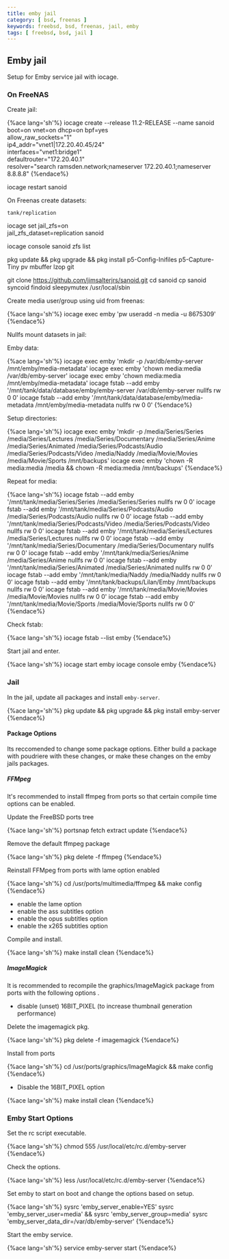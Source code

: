 ```yaml
---
title: emby jail
category: [ bsd, freenas ]
keywords: freebsd, bsd, freenas, jail, emby
tags: [ freebsd, bsd, jail ]
---
```


## Emby jail

Setup for Emby service jail with iocage.

### On FreeNAS

Create jail:

{%ace lang='sh'%}
iocage create --release 11.2-RELEASE --name sanoid \
          boot=on vnet=on dhcp=on bpf=yes \
          allow_raw_sockets="1" \
          ip4_addr="vnet1|172.20.40.45/24" \
          interfaces="vnet1:bridge1" \
          defaultrouter="172.20.40.1" \
          resolver="search ramsden.network;nameserver 172.20.40.1;nameserver 8.8.8.8"
{%endace%}

iocage restart sanoid

On Freenas create datasets:

`tank/replication`

iocage set jail_zfs=on \
           jail_zfs_dataset=replication sanoid

iocage console sanoid
zfs list

pkg update && pkg upgrade && pkg install p5-Config-Inifiles p5-Capture-Tiny pv mbuffer lzop git

git clone https://github.com/jimsalterjrs/sanoid.git
cd sanoid
cp sanoid syncoid findoid sleepymutex /usr/local/sbin

Create media user/group using uid from freenas:

{%ace lang='sh'%}
iocage exec emby 'pw useradd -n media -u 8675309'
{%endace%}

Nullfs mount datasets in jail:

Emby data:

{%ace lang='sh'%}
iocage exec emby 'mkdir -p /var/db/emby-server /mnt/emby/media-metadata'
iocage exec emby 'chown media:media /var/db/emby-server'
iocage exec emby 'chown media:media /mnt/emby/media-metadata'
iocage fstab --add emby '/mnt/tank/data/database/emby/emby-server /var/db/emby-server nullfs rw 0 0'
iocage fstab --add emby '/mnt/tank/data/database/emby/media-metadata /mnt/emby/media-metadata nullfs rw 0 0'
{%endace%}

Setup directories:

{%ace lang='sh'%}
iocage exec emby 'mkdir -p /media/Series/Series /media/Series/Lectures /media/Series/Documentary /media/Series/Anime /media/Series/Animated /media/Series/Podcasts/Audio /media/Series/Podcasts/Video /media/Naddy /media/Movie/Movies /media/Movie/Sports /mnt/backups'
iocage exec emby 'chown -R media:media /media && chown -R media:media /mnt/backups'
{%endace%}

Repeat for media:

{%ace lang='sh'%}
iocage fstab --add emby '/mnt/tank/media/Series/Series /media/Series/Series nullfs rw 0 0'
iocage fstab --add emby '/mnt/tank/media/Series/Podcasts/Audio /media/Series/Podcasts/Audio nullfs rw 0 0'
iocage fstab --add emby '/mnt/tank/media/Series/Podcasts/Video /media/Series/Podcasts/Video nullfs rw 0 0'
iocage fstab --add emby '/mnt/tank/media/Series/Lectures /media/Series/Lectures nullfs rw 0 0'
iocage fstab --add emby '/mnt/tank/media/Series/Documentary /media/Series/Documentary nullfs rw 0 0'
iocage fstab --add emby '/mnt/tank/media/Series/Anime /media/Series/Anime nullfs rw 0 0'
iocage fstab --add emby '/mnt/tank/media/Series/Animated /media/Series/Animated nullfs rw 0 0'
iocage fstab --add emby '/mnt/tank/media/Naddy /media/Naddy nullfs rw 0 0'
iocage fstab --add emby '/mnt/tank/backups/Lilan/Emby /mnt/backups nullfs rw 0 0'
iocage fstab --add emby '/mnt/tank/media/Movie/Movies /media/Movie/Movies nullfs rw 0 0'
iocage fstab --add emby '/mnt/tank/media/Movie/Sports /media/Movie/Sports nullfs rw 0 0'
{%endace%}

Check fstab:

{%ace lang='sh'%}
iocage fstab --list emby
{%endace%}

Start jail and enter.

{%ace lang='sh'%}
iocage start emby
iocage console emby
{%endace%}

### Jail

In the jail, update all packages and install ```emby-server```.

{%ace lang='sh'%}
pkg update && pkg upgrade && pkg install emby-server
{%endace%}

#### Package Options

Its reccomended to change some package options. Either build a package with poudriere with these changes, or make these changes on the emby jails packages.

##### FFMpeg

It's recommended to install ffmpeg from ports so that certain compile time options can be enabled.

Update the FreeBSD ports tree

{%ace lang='sh'%}
portsnap fetch extract update
{%endace%}

Remove the default ffmpeg package

{%ace lang='sh'%}
pkg delete -f ffmpeg
{%endace%}

Reinstall FFMpeg from ports with lame option enabled

{%ace lang='sh'%}
cd /usr/ports/multimedia/ffmpeg && make config
{%endace%}

*   enable the lame option
*   enable the ass subtitles option
*   enable the opus subtitles option
*   enable the x265 subtitles option

Compile and install.

{%ace lang='sh'%}
make install clean
{%endace%}

##### ImageMagick

It is recommended to recompile the graphics/ImageMagick package from ports with the following options .

*  disable (unset) 16BIT_PIXEL (to increase thumbnail generation performance)

Delete the imagemagick pkg.

{%ace lang='sh'%}
pkg delete -f imagemagick
{%endace%}

Install from ports

{%ace lang='sh'%}
cd /usr/ports/graphics/ImageMagick && make config
{%endace%}

*   Disable the 16BIT_PIXEL option

{%ace lang='sh'%}
make install clean
{%endace%}

### Emby Start Options

Set the rc script executable.

{%ace lang='sh'%}
chmod 555 /usr/local/etc/rc.d/emby-server
{%endace%}

Check the options.

{%ace lang='sh'%}
less /usr/local/etc/rc.d/emby-server
{%endace%}

Set emby to start on boot and change the options based on setup.

{%ace lang='sh'%}
sysrc 'emby_server_enable=YES'
sysrc 'emby_server_user=media' && sysrc 'emby_server_group=media'
sysrc 'emby_server_data_dir=/var/db/emby-server'
{%endace%}

Start the emby service.

{%ace lang='sh'%}
service emby-server start
{%endace%}
